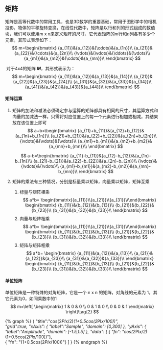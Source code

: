 ## 矩阵

​	矩阵是高等代数中的常用工具，也是3D数学的重要基础，常用于图形学中的相机投影，物体的平移旋转变换，在线性代数中，矩阵是以行和列的形式组成的数值块，我们可以使用*m* x *n*来定义矩阵的尺寸，它代表矩阵的*m*行和*n*列各有多少个元素，其形式表示如下：
$$
m=\begin{bmatrix}
{a_{11}}&{a_{12}}&{\cdots}&{a_{1n}}\\
{a_{21}}&{a_{22}}&{\cdots}&{a_{2n}}\\
{\vdots}&{\vdots}&{\ddots}&{\vdots}\\
{a_{m1}}&{a_{m2}}&{\cdots}&{a_{mn}}\\
\end{bmatrix}
$$

​	对于4x4的矩阵 ***M***，其形式表示为：
$$
m=\begin{bmatrix}
{a_{11}}&{a_{12}}&{a_{13}}&{a_{14}}\\
{a_{21}}&{a_{22}}&{a_{23}}&{a_{24}}\\
{a_{31}}&{a_{32}}&{a_{33}}&{a_{34}}\\
{a_{41}}&{a_{42}}&{a_{43}}&{a_{44}}\\
\end{bmatrix}
$$

#### 矩阵运算

 1. 矩阵的加法和减法必须确定参与运算的矩阵都具有相同的尺寸，其运算方式和向量的加减法一样，只需将对应位置上的每一个元素进行相加或相减，其结果放在该位置上即可
    $$
    a+b=\begin{bmatrix}
    {a_{11}+b_{11}}&{a_{12}+b_{12}}&{a_{1n}+b_{1n}}\\
    {a_{21}+b_{21}}&{a_{22}+b_{22}}&{a_{2n}+b_{2n}}\\
    {\vdots}&{\vdots}&{\vdots}\\
    {a_{m1}+b_{m1}}&{a_{m2}+b_{m2}}&{a_{mn}+b_{mn}}\\
    \end{bmatrix}
    $$

    $$
    a-b=\begin{bmatrix}
    {a_{11}-b_{11}}&{a_{12}-b_{12}}&{a_{1n}-b_{1n}}\\
    {a_{21}-b_{21}}&{a_{22}-b_{22}}&{a_{2n}-b_{2n}}\\
    {\vdots}&{\vdots}&{\vdots}\\
    {a_{m1}-b_{m1}}&{a_{m2}-b_{m2}}&{a_{mn}-b_{mn}}\\
    \end{bmatrix}
    $$

 2. 矩阵的乘法有三种情况，分别是标量乘以矩阵，向量乘以矩阵，矩阵互乘
    1. 标量与矩阵相乘
    $$
        a*b=
        \begin{bmatrix}{a_{11}}\\{a_{21}}\\{a_{31}}\\\end{bmatrix}
        \begin{bmatrix}
        {b_{11}}&{b_{12}}&{b_{13}}\\
        {b_{21}}&{b_{22}}&{b_{23}}\\
        {b_{31}}&{b_{32}}&{b_{33}}\\
        \end{bmatrix}
    $$
    2. 向量与矩阵相乘
    $$
        a*b=
        \begin{bmatrix}{a_{11}}\\{a_{21}}\\{a_{31}}\\\end{bmatrix}
        \begin{bmatrix}
        {b_{11}}&{b_{12}}&{b_{13}}\\
        {b_{21}}&{b_{22}}&{b_{23}}\\
        {b_{31}}&{b_{32}}&{b_{33}}\\
        \end{bmatrix}
    $$
    3. 矩阵与矩阵相乘
    $$
        a*b=
        \begin{bmatrix}
        {a_{11}}&{a_{12}}&{a_{13}}\\
        {a_{21}}&{a_{22}}&{a_{23}}\\
        {a_{31}}&{a_{32}}&{a_{33}}\\
        \end{bmatrix}
        \begin{bmatrix}
        {b_{11}}&{b_{12}}&{b_{13}}\\
        {b_{21}}&{b_{22}}&{b_{23}}\\
        {b_{31}}&{b_{32}}&{b_{33}}\\
        \end{bmatrix}
    $$

#### 单位矩阵

单位矩阵是一种特殊的对角矩阵，它是一个 n x n 的矩阵，对角线的元素为 1，其它元素为0，如同乘数中的1
$$
m=\left[
\begin{matrix}
1 & 0 & 0 \\
0 & 1 & 0 \\
0 & 0 & 1 
\end{matrix} \right]\tag{2}
$$

{% graph %}
    {
        "title":"cos(2*PI*x/2)*(1+0.5cos(2*PI*x/100))",     
        "grid":true,
        "xAxis": {
            "label":"Sample",
            "domain": [0,300]
        },
        "yAxis": {
            "label":"Amplitude",
            "domain": [-1.5,1.5]
        },
        "data": [
            { "fn": "cos(2*PI*x/2)*(1+0.5cos(2*PI*x/100))"},         
            { "fn": "(1+0.5cos(2*PI*x/100))"}
        ]
    }
{% endgraph %}